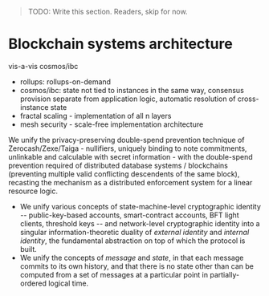 > TODO: Write this section. Readers, skip for now.

# Blockchain systems architecture

vis-a-vis cosmos/ibc

- rollups: rollups-on-demand
- cosmos/ibc: state not tied to instances in the same way, consensus provision separate from application logic, automatic resolution of cross-instance state
- fractal scaling - implementation of all n layers
- mesh security - scale-free implementation architecture

 We unify the privacy-preserving double-spend prevention technique of Zerocash/Zexe/Taiga - nullifiers, uniquely binding to note commitments, unlinkable and calculable with secret information - with the double-spend prevention required of distributed database systems / blockchains (preventing multiple valid conflicting descendents of the same block), recasting the mechanism as a distributed enforcement system for a linear resource logic.

 - We unify various concepts of state-machine-level cryptographic identity -- public-key-based accounts, smart-contract accounts, BFT light clients, threshold keys -- and network-level cryptographic identity into a singular information-theoretic duality of _external identity_ and _internal identity_, the fundamental abstraction on top of which the protocol is built.
- We unify the concepts of _message_ and _state_, in that each message commits to its own history, and that there is no state other than can be computed from a set of messages at a particular point in partially-ordered logical time.
